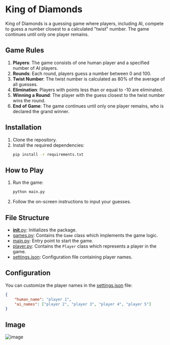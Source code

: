 # King of Diamonds

King of Diamonds is a guessing game where players, including AI, compete to guess a number closest to a calculated "twist" number. The game continues until only one player remains.

## Game Rules

1. **Players**: The game consists of one human player and a specified number of AI players.
2. **Rounds**: Each round, players guess a number between 0 and 100.
3. **Twist Number**: The twist number is calculated as 80% of the average of all guesses.
4. **Elimination**: Players with points less than or equal to -10 are eliminated.
5. **Winning a Round**: The player with the guess closest to the twist number wins the round.
6. **End of Game**: The game continues until only one player remains, who is declared the grand winner.

## Installation

1. Clone the repository.
2. Install the required dependencies:
    ```sh
    pip install -r requirements.txt
    ```

## How to Play

1. Run the game:
    ```sh
    python main.py
    ```
2. Follow the on-screen instructions to input your guesses.

## File Structure

- [__init__.py](http://_vscodecontentref_/0): Initializes the package.
- [games.py](http://_vscodecontentref_/1): Contains the `Game` class which implements the game logic.
- [main.py](http://_vscodecontentref_/2): Entry point to start the game.
- [player.py](http://_vscodecontentref_/3): Contains the `Player` class which represents a player in the game.
- [settings.json](http://_vscodecontentref_/4): Configuration file containing player names.

## Configuration

You can customize the player names in the [settings.json](http://_vscodecontentref_/5) file:
```json
{
    "human_name": "player 1",
    "ai_names": ["player 2", "player 3", "player 4", "player 5"]
}
```

## Image

![image](https://github.com/user-attachments/assets/97e967b5-c168-4484-a8fa-62bd0e4395c9)
